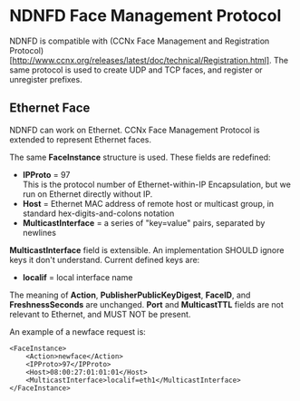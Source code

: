# NDNFD Face Management Protocol

NDNFD is compatible with (CCNx Face Management and Registration Protocol)[http://www.ccnx.org/releases/latest/doc/technical/Registration.html]. The same protocol is used to create UDP and TCP faces, and register or unregister prefixes.

## Ethernet Face

NDNFD can work on Ethernet. CCNx Face Management Protocol is extended to represent Ethernet faces.

The same **FaceInstance** structure is used. These fields are redefined:

* **IPProto** = 97  
  This is the protocol number of Ethernet-within-IP Encapsulation, but we run on Ethernet directly without IP.
* **Host** = Ethernet MAC address of remote host or multicast group, in standard hex-digits-and-colons notation
* **MulticastInterface** = a series of "key=value" pairs, separated by newlines  

**MulticastInterface** field is extensible. An implementation SHOULD ignore keys it don't understand. Current defined keys are:

* **localif** = local interface name

The meaning of **Action**, **PublisherPublicKeyDigest**, **FaceID**, and **FreshnessSeconds** are unchanged. **Port** and **MulticastTTL** fields are not relevant to Ethernet, and MUST NOT be present. 

An example of a newface request is:

	<FaceInstance>
		<Action>newface</Action>
		<IPProto>97</IPProto>
		<Host>08:00:27:01:01:01</Host>
		<MulticastInterface>localif=eth1</MulticastInterface>
	</FaceInstance>

